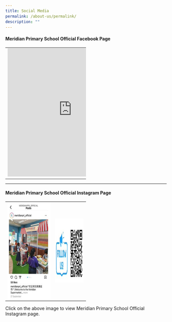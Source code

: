 ```yaml
---
title: Social Media
permalink: /about-us/permalink/
description: ""
---
```

#### Meridian Primary School Official Facebook Page

<table style="width:50%">
  <tr>
    <td><iframe src="https://www.facebook.com/plugins/page.php?href=https%3A%2F%2Fwww.facebook.com%2Fmeridianpri%2F&amp;tabs=timeline&amp;width=350&amp;height=500&amp;small\_header=false&amp;adapt\_container\_width=true&amp;hide\_cover=false&amp;show\_facepile=true&amp;appId" width="400" height="400" style="border:none;overflow:hidden" scrolling="no" frameborder="0" allowfullscreen="true" allow="autoplay; clipboard-write; encrypted-media; picture-in-picture; web-share"></iframe></td>
    <td><br><br><br><br><p style="font-size:20px"><b>(https://www.facebook.com/meridianpri/)</b></p><img width="200" height="200" src="/images/About%20As/FB.png">
		</td>
  </tr>
</table>

<hr>

#### Meridian Primary School Official Instagram Page

<table style="width:50%">
  <tr>
    <td><img width="300" height="300" src="/images/About%20As/ig%20post.png"></td>
    <td>
			<img width="200" height="200" src="/images/About%20As/IG.png">
		</td>
  </tr>
</table>


Click on the above image to view Meridian Primary School Official Instagram page.